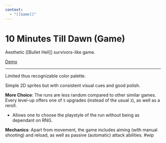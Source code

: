 ```yaml
---
context:
  - "[[Game]]"
---
```


# 10 Minutes Till Dawn (Game)

Aesthetic [[Bullet Hell]] survivors-like game.

[Demo](https://flanne.itch.io/10-minutes-till-dawn)

---

Limited thus recognizable color palette.

Simple 2D sprites but with consistent visual cues and good polish.

**More Choice**: The runs are less random compared to other similar games. Every level-up offers one of `5` upgrades (instead of the usual `3`), as well as a reroll.

- Allows one to choose the playstyle of the run without being as dependant on RNG.

**Mechanics**: Apart from movement, the game includes aiming (with manual shooting) and reload, as well as passive (automatic) attack abilities. #wip
